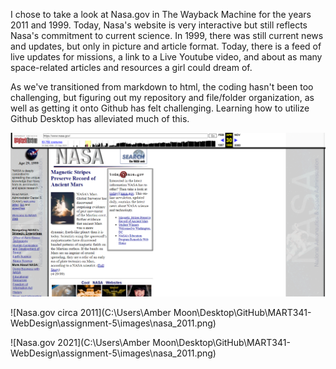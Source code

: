 I chose to take a look at Nasa.gov in The Wayback Machine for the years 2011 and 1999.
Today, Nasa's website is very interactive but still reflects Nasa's commitment to current science. In 1999, there was still current news and updates, but only in picture and article format. Today, there is a feed of live updates for missions, a link to a Live Youtube video, and about as many space-related articles and resources a girl could dream of.

As we've transitioned from markdown to html, the coding hasn't been too challenging, but figuring out my repository and file/folder organization, as well as getting it onto Github has felt challenging. Learning how to utilize Github Desktop has alleviated much of this.

![Nasa.gov circa 1999](images\nasa_1999.png)

![Nasa.gov circa 2011](C:\Users\Amber Moon\Desktop\GitHub\MART341-WebDesign\assignment-5\images\nasa_2011.png)

![Nasa.gov 2021](C:\Users\Amber Moon\Desktop\GitHub\MART341-WebDesign\assignment-5\images\nasa_2011.png)
